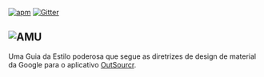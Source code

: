 [![apm](https://img.shields.io/apm/l/vim-mode.svg?maxAge=2592000)](https://github.com/augustopedro/outsourcr-styleguide/blob/master/LICENSE)
[![Gitter](https://badges.gitter.im/augustopedro/outsourcr-styleguide.svg)](https://gitter.im/augustopedro/outsourcr-styleguide?utm_source=badge&utm_medium=badge&utm_campaign=pr-badge)

![AMU](https://github.com/augustopedro/outsourcr-styleguide/outsourcr.png)
---

Uma Guia da Estilo poderosa que segue as diretrizes de design de material da Google
para o aplicativo [OutSourcr](https://github.com/augustopedro/outsourcr-styleguide).
